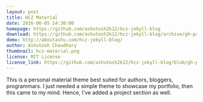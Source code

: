 ```yaml
---
layout: post
title: HCZ Material
date: 2016-06-05 14:30:00
homepage: https://github.com/ashutosh2k12/hcz-jekyll-blog
download: https://github.com/ashutosh2k12/hcz-jekyll-blog/archive/gh-pages.zip
demo: http://aboutashu.com/hcz-jekyll-blog/
author: Ashutosh Chaudhary
thumbnail: hcz-material.png
license: MIT License
license_link: https://github.com/ashutosh2k12/hcz-jekyll-blog/blob/gh-pages/LICENSE
---
```


This is a personal material theme best suited for authors, bloggers, programmars. I just needed a simple theme to showcase my portfolio, then this came to my mind. Hence, I've added a project section as well.
